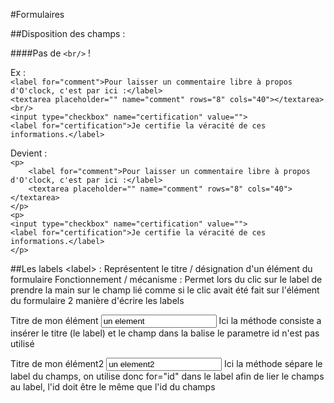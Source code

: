 #Formulaires

##Disposition des champs :

####Pas de `<br/>` !  

Ex :   
`<label for="comment">Pour laisser un commentaire libre à propos d'O'clock, c'est par ici :</label>`    
`<textarea placeholder="" name="comment" rows="8" cols="40"></textarea>`  
`<br/>`   
`<input type="checkbox" name="certification" value="">`  
`<label for="certification">Je certifie la véracité de ces informations.</label>`  

Devient :  
`<p>`  
  `    <label for="comment">Pour laisser un commentaire libre à propos d'O'clock, c'est par ici :</label>`  
`    <textarea placeholder="" name="comment" rows="8" cols="40"></textarea>`  
`</p>`  
`<p>`  
  `<input type="checkbox" name="certification" value="">`  
  `<label for="certification">Je certifie la véracité de ces informations.</label>`  
`</p>`  

##Les labels 
&lt;label&gt; : Représentent le titre / désignation d'un élément du formulaire
Fonctionnement / mécanisme : Permet lors du clic sur le label de prendre la main sur le champ lié comme si le clic 
avait été fait sur l'élément du formulaire
2 manière d'écrire les labels

<label>
Titre de mon élément 
<input type="text" name="mon_element" value="un element" id="id_du_champ"/>
</label>
Ici la méthode consiste a insérer le titre (le label) et le champ dans la balise <label> le parametre id n'est pas utilisé 

<label for="id_du_champ2">Titre de mon élément2</label>
<input type="text" name="mon_element2" value="un element2" id="id_du_champ2"/>
Ici la méthode sépare le label du champs, on utilise donc for="id" dans le label afin de lier le champs au label, l'id doit être
le même que l'id du champs

